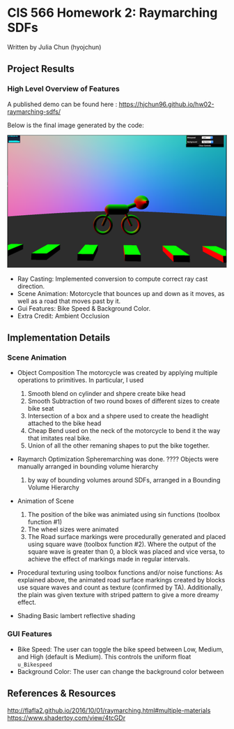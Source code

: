 CIS 566 Homework 2: Raymarching SDFs
=====================================

Written by Julia Chun (hyojchun)

Project Results
----------------
### High Level Overview of Features

A published demo can be found here : https://hjchun96.github.io/hw02-raymarching-sdfs/
   
Below is the final image generated by the code:

![](Images/example.png)

* Ray Casting: Implemented conversion to compute correct ray cast direction.
* Scene Animation: Motorcycle that bounces up and down as it moves, as well as a road that moves past by it.
* Gui Features: Bike Speed & Background Color.
* Extra Credit: Ambient Occlusion

Implementation Details
----------------------
### Scene Animation

* Object Composition
	The motorcycle was created by applying multiple operations to primitives. In particular, I used
	1. Smooth blend on cylinder and shpere create bike head
	2. Smooth Subtraction of two round boxes of different sizes to create bike seat
	3. Intersection of a box and a shpere used to create the headlight attached to the bike head
	4. Cheap Bend used on the neck of the motorcycle to bend it the way that imitates real bike.
	4. Union of all the other remaning shapes to put the bike together.

* Raymarch Optimization 
	Spheremarching was done. ???? Objects were manually arranged in bounding volume hierarchy
	1. by way of bounding volumes around SDFs, arranged in a Bounding Volume Hierarchy 
	

* Animation of Scene
  1. The position of the bike was animiated using sin functions (toolbox function #1)
  2. The wheel sizes were animated 
	3. The Road surface markings were procedurally generated and placed using square wave (toolbox function #2).
		 Where the output of the square wave is greater than 0, a block was placed and vice versa,
	   to achieve the effect of markings made in regular intervals. 

* Procedural texturing using toolbox functions and/or noise functions:
	As explained above, the animated road surface markings created by blocks use square waves and count as texture (confirmed by TA).
	Additionally, the plain was given texture with striped pattern to give a more dreamy effect.

* Shading
	Basic lambert reflective shading 

### GUI Features
* Bike Speed: The user can toggle the bike speed between Low, Medium, and High (default is Medium). This controls
							the uniform float  `u_Bikespeed` 
* Background Color: The user can change the background color between 


References & Resources
----------------------
http://flafla2.github.io/2016/10/01/raymarching.html#multiple-materials
https://www.shadertoy.com/view/4tcGDr